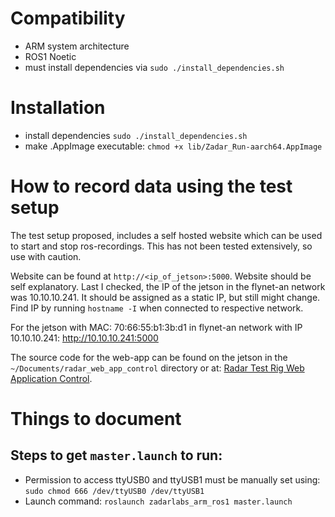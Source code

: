 # Compatibility
- ARM system architecture
- ROS1 Noetic
- must install dependencies via `sudo ./install_dependencies.sh`

# Installation
- install dependencies `sudo ./install_dependencies.sh`
- make .AppImage executable: `chmod +x lib/Zadar_Run-aarch64.AppImage`

# How to record data using the test setup
The test setup proposed, includes a self hosted website
which can be used to start and stop ros-recordings.
This has not been tested extensively, so use with caution.

Website can be found at `http://<ip_of_jetson>:5000`.
Website should be self explanatory.
Last I checked, the IP of the jetson in the flynet-an network was 10.10.10.241. It should be assigned as a static IP, but still might change.
Find IP by running `hostname -I` when connected to respective network.

For the jetson with MAC: 70:66:55:b1:3b:d1 in flynet-an network with IP 10.10.10.241:
http://10.10.10.241:5000

The source code for the web-app can be found on the jetson in 
the `~/Documents/radar_web_app_control` directory or at: 
[Radar Test Rig Web Application Control](https://github.com/Maexerich/radar_web_app_control).


# Things to document
## Steps to get `master.launch` to run:
- Permission to access ttyUSB0 and ttyUSB1 must be manually set using: `sudo chmod 666 /dev/ttyUSB0 /dev/ttyUSB1`
- Launch command: `roslaunch zadarlabs_arm_ros1 master.launch`
